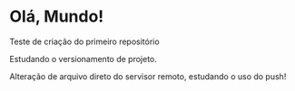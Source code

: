 # Olá, Mundo!
 Teste de criação do primeiro repositório

 Estudando o versionamento de projeto. 
 
 Alteração de arquivo direto do servisor remoto, estudando o uso do push!
